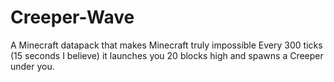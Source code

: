 # Creeper-Wave
A Minecraft datapack that makes Minecraft truly impossible
Every 300 ticks (15 seconds I believe) it launches you 20 blocks high and spawns a Creeper under you.
